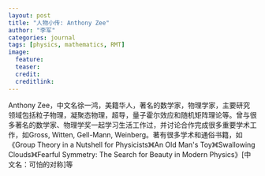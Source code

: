 ```yaml
---
layout: post
title: "人物小传: Anthony Zee"
author: "李军"
categories: journal
tags: [physics, mathematics, RMT]
image:
  feature: 
  teaser: 
  credit:
  creditlink:
---
```


Anthony Zee，中文名徐一鸿，美籍华人，著名的数学家，物理学家，主要研究领域包括粒子物理，凝聚态物理，超导，量子霍尔效应和随机矩阵理论等。曾与很多著名的数学家、物理学奖一起学习生活工作过，并讨论合作完成很多重要学术工作，如Gross, Witten, Gell-Mann, Weinberg。著有很多学术和通俗书籍，如《Group Theory in a Nutshell for Physicists》《An Old Man's Toy》《Swallowing Clouds》《Fearful Symmetry: The Search for Beauty in Modern Physics》[中文名：可怕的对称]等
